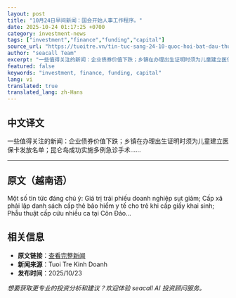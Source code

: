 ```yaml
---
layout: post
title: "10月24日早间新闻：国会开始人事工作程序。"
date: 2025-10-24 01:17:25 +0700
category: investment-news
tags: ["investment","finance","funding","capital"]
source_url: "https://tuoitre.vn/tin-tuc-sang-24-10-quoc-hoi-bat-dau-thuc-hien-quy-trinh-cong-tac-nhan-su-20251023174153475.htm"
author: "seacall Team"
excerpt: "一些值得关注的新闻：企业债券价值下跌；乡镇在办理出生证明时须为儿童建立医保卡发放名单；昆仑岛成功实施多例急诊手术……..."
featured: false
keywords: "investment, finance, funding, capital"
lang: vi
translated: true
translated_lang: zh-Hans
---
```


## 中文译文

一些值得关注的新闻：企业债券价值下跌；乡镇在办理出生证明时须为儿童建立医保卡发放名单；昆仑岛成功实施多例急诊手术……

---

## 原文（越南语）

Một số tin tức đáng chú ý: Giá trị trái phiếu doanh nghiệp sụt giảm; Cấp xã phải lập danh sách cấp thẻ bảo hiểm y tế cho trẻ khi cấp giấy khai sinh; Phẫu thuật cấp cứu nhiều ca tại Côn Đảo...

## 相关信息

- **原文链接**：[查看完整新闻](https://tuoitre.vn/tin-tuc-sang-24-10-quoc-hoi-bat-dau-thuc-hien-quy-trinh-cong-tac-nhan-su-20251023174153475.htm)
- **新闻来源**：Tuoi Tre Kinh Doanh
- **发布时间**：2025/10/23

*想要获取更专业的投资分析和建议？欢迎体验 seacall AI 投资顾问服务。*